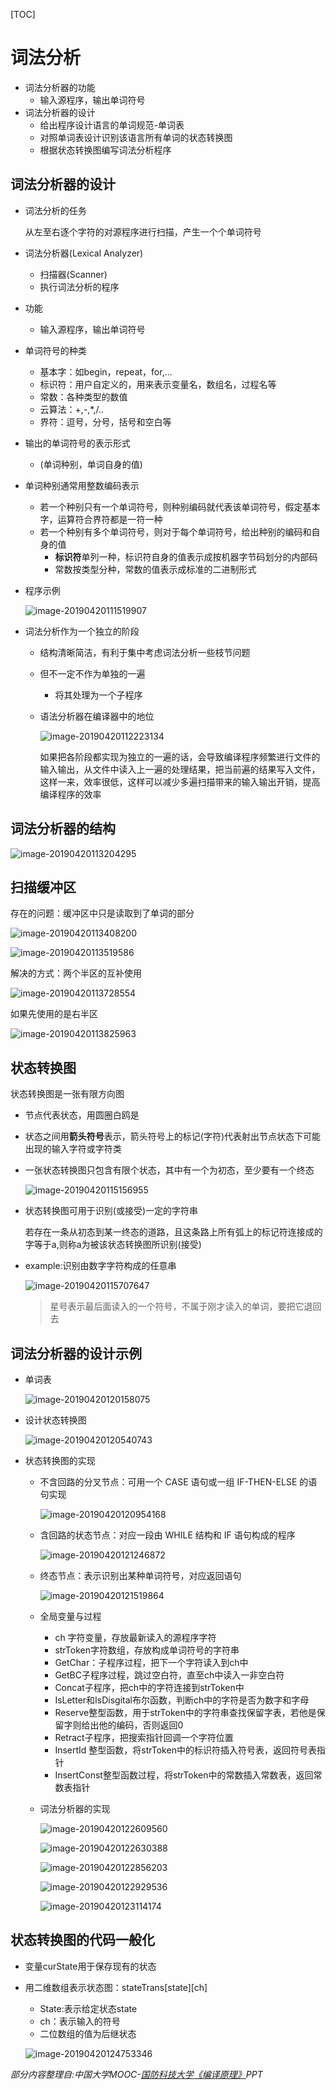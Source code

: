[TOC]

# 词法分析

* 词法分析器的功能
  * 输入源程序，输出单词符号
* 词法分析器的设计
  * 给出程序设计语言的单词规范-单词表
  * 对照单词表设计识别该语言所有单词的状态转换图
  * 根据状态转换图编写词法分析程序


## 词法分析器的设计

* 词法分析的任务

  从左至右逐个字符的对源程序进行扫描，产生一个个单词符号

* 词法分析器(Lexical Analyzer)

  * 扫描器(Scanner)
  * 执行词法分析的程序

* 功能

  * 输入源程序，输出单词符号

* 单词符号的种类

  * 基本字：如begin，repeat，for,...
  * 标识符：用户自定义的，用来表示变量名，数组名，过程名等
  * 常数：各种类型的数值
  * 云算法：+,-,*,/..
  * 界符：逗号，分号，括号和空白等

* 输出的单词符号的表示形式

  * (单词种别，单词自身的值)

* 单词种别通常用整数编码表示

  * 若一个种别只有一个单词符号，则种别编码就代表该单词符号，假定基本字，运算符合界符都是一符一种
  * 若一个种别有多个单词符号，则对于每个单词符号，给出种别的编码和自身的值
    * **标识符**单列一种，标识符自身的值表示成按机器字节码划分的内部码
    * 常数按类型分种，常数的值表示成标准的二进制形式

* 程序示例

  ![image-20190420111519907](../images/compileStud/cifa-example.png)



* 词法分析作为一个独立的阶段

  * 结构清晰简洁，有利于集中考虑词法分析一些枝节问题

  * 但不一定不作为单独的一遍

    * 将其处理为一个子程序

  * 语法分析器在编译器中的地位

    ![image-20190420112223134](../images/compileStud/cifa-example2.png)

    如果把各阶段都实现为独立的一遍的话，会导致编译程序频繁进行文件的输入输出，从文件中读入上一遍的处理结果，把当前遍的结果写入文件，这样一来，效率很低，这样可以减少多遍扫描带来的输入输出开销，提高编译程序的效率



## 词法分析器的结构

![image-20190420113204295](..//images/compileStud/cifa-example3.png)



## 扫描缓冲区

存在的问题：缓冲区中只是读取到了单词的部分

![image-20190420113408200](../images/compileStud/cifa-example4.png)

![image-20190420113519586](../images/compileStud/cifa-example5.png)

 解决的方式：两个半区的互补使用

![image-20190420113728554](../images/compileStud/cifa-example6.png)

如果先使用的是右半区

![image-20190420113825963](../images/compileStud/cifa-example7.png)





## 状态转换图

状态转换图是一张有限方向图

* 节点代表状态，用圆圈白鸥是

* 状态之间用**箭头符号**表示，箭头符号上的标记(字符)代表射出节点状态下可能出现的输入字符或字符类

* 一张状态转换图只包含有限个状态，其中有一个为初态，至少要有一个终态

  ![image-20190420115156955](../images/compileStud/cifa-example8.png)

* 状态转换图可用于识别(或接受)一定的字符串

  若存在一条从初态到某一终态的道路，且这条路上所有弧上的标记符连接成的字等于a,则称a为被该状态转换图所识别(接受)

* example:识别由数字字符构成的任意串

  ![image-20190420115707647](/Users/chenyansong/Documents/note/images/compileStud/cifa-example9.png)

  >  星号表示最后面读入的一个符号，不属于刚才读入的单词，要把它退回去



## 词法分析器的设计示例

* 单词表

  ![image-20190420120158075](/Users/chenyansong/Documents/note/images/compileStud/image-20190420120158075.png)

* 设计状态转换图

  ![image-20190420120540743](/Users/chenyansong/Documents/note/images/compileStud/10.png)



* 状态转换图的实现

  * 不含回路的分叉节点：可用一个 CASE 语句或一组 IF-THEN-ELSE 的语句实现

    ![image-20190420120954168](/Users/chenyansong/Documents/note/images/compileStud/11.png)

  * 含回路的状态节点：对应一段由 WHILE 结构和 IF 语句构成的程序

     ![image-20190420121246872](/Users/chenyansong/Documents/note/images/compileStud/12.png)

    

  * 终态节点：表示识别出某种单词符号，对应返回语句

    ![image-20190420121519864](/Users/chenyansong/Documents/note/images/compileStud/13.png)

  * 全局变量与过程

    * ch 字符变量，存放最新读入的源程序字符
    * strToken字符数组，存放构成单词符号的字符串
    * GetChar：子程序过程，把下一个字符读入到ch中
    * GetBC子程序过程，跳过空白符，直至ch中读入一非空白符
    * Concat子程序，把ch中的字符连接到strToken中
    * IsLetter和IsDisgital布尔函数，判断ch中的字符是否为数字和字母
    * Reserve整型函数，用于strToken中的字符串查找保留字表，若他是保留字则给出他的编码，否则返回0
    * Retract子程序，把搜索指针回调一个字符位置
    * InsertId 整型函数，将strToken中的标识符插入符号表，返回符号表指针
    * InsertConst整型函数过程，将strToken中的常数插入常数表，返回常数表指针

  * 词法分析器的实现

    ![image-20190420122609560](../images/compileStud/14.png)

     ![image-20190420122630388](../images/compileStud/15.png)

    ![image-20190420122856203](/Users/chenyansong/Documents/note/images/compileStud/16.png)

    ![image-20190420122929536](/Users/chenyansong/Documents/note/images/compileStud/17.png)

    ![image-20190420123114174](/Users/chenyansong/Documents/note/images/compileStud/18.png)



## 状态转换图的代码一般化

* 变量curState用于保存现有的状态

* 用二维数组表示状态图：stateTrans[state]\[ch]

  * State:表示给定状态state
  * ch：表示输入的符号
  * 二位数组的值为后继状态

  ![image-20190420124753346](/Users/chenyansong/Documents/note/images/compileStud/19.png)





*部分内容整理自:中国大学MOOC-[国防科技大学《编译原理》](https://www.icourse163.org/course/NUDT-1003101005)PPT*

